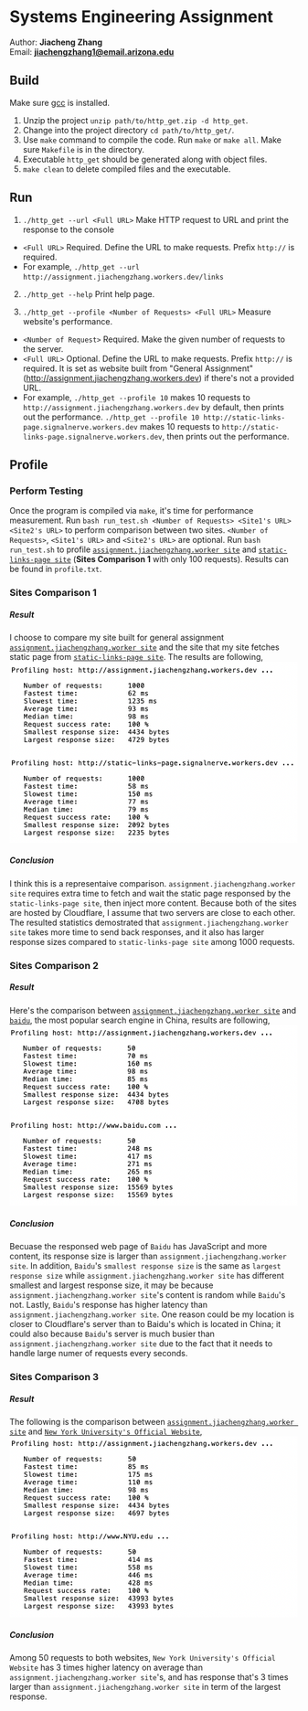 # Systems Engineering Assignment
Author: **Jiacheng Zhang** </br >
Email:  **jiachengzhang1@email.arizona.edu**

## Build
Make sure [gcc](https://gcc.gnu.org/install/) is installed.
1. Unzip the project `unzip path/to/http_get.zip -d http_get`.
2. Change into the project directory `cd path/to/http_get/`.
3. Use `make` command to compile the code. Run `make` or `make all`. Make sure `Makefile` is in the directory.
4. Executable `http_get` should be generated along with object files.
5. `make clean` to delete compiled files and the executable.

## Run

1. `./http_get --url <Full URL>` Make HTTP request to URL and print the response to the console

- `<Full URL>` Required. Define the URL to make requests. Prefix `http://` is required.
- For example, `./http_get --url http://assignment.jiachengzhang.workers.dev/links`

2. `./http_get --help` Print help page.

3. `./http_get --profile <Number of Requests> <Full URL>` Measure website's performance.

- `<Number of Request>` Required. Make the given number of requests to the server.
- `<Full URL>` Optional. Define the URL to make requests. Prefix `http://` is required. It is set as website built from "General Assignment" (http://assignment.jiachengzhang.workers.dev) if there's not a provided URL.
- For example, `./http_get --profile 10` makes 10 requests to `http://assignment.jiachengzhang.workers.dev` by default, then prints out the performance. `./http_get --profile 10 http://static-links-page.signalnerve.workers.dev` makes 10 requests to `http://static-links-page.signalnerve.workers.dev`, then prints out the performance.

## Profile

### Perform Testing
Once the program is compiled via `make`, it's time for performance measurement. Run `bash run_test.sh <Number of Requests> <Site1's URL> <Site2's URL>` to perform comparison between two sites. `<Number of Requests>`, `<Site1's URL>` and `<Site2's URL>` are optional. Run `bash run_test.sh` to profile [`assignment.jiachengzhang.worker site`](http://assignment.jiachengzhang.workers.dev) and [`static-links-page site`](http://static-links-page.signalnerve.workers.dev) (**Sites Comparison 1** with only 100 requests). Results can be found in `profile.txt`.

### Sites Comparison 1
##### Result
I choose to compare my site built for general assignment [`assignment.jiachengzhang.worker site`](http://assignment.jiachengzhang.workers.dev) and the site that my site fetches static page from [`static-links-page site`](http://static-links-page.signalnerve.workers.dev). The results are following,
![Comparison1](comparison1.png)
##### Conclusion
I think this is a representaive comparison. `assignment.jiachengzhang.worker site` requires extra time to fetch and wait the static page responsed by the `static-links-page site`, then inject more content. Because both of the sites are hosted by Cloudflare, I assume that two servers are close to each other. The resulted statistics demostrated that `assignment.jiachengzhang.worker site` takes more time to send back responses, and it also has larger response sizes compared to `static-links-page site` among 1000 requests.
### Sites Comparison 2
##### Result
Here's the comparison between [`assignment.jiachengzhang.worker site`](http://assignment.jiachengzhang.workers.dev) and [`baidu`](http://www.baidu.com), the most popular search engine in China, results are following,
![Comparison2](comparison2.png)
##### Conclusion
Becuase the responsed web page of `Baidu` has JavaScript and more content, its response size is larger than `assignment.jiachengzhang.worker site`. In addition, `Baidu`'s `smallest response size` is the same as `largest response size` while `assignment.jiachengzhang.worker site` has different smallest and largest response size, it may be because `assignment.jiachengzhang.worker site`'s content is random while `Baidu`'s not. Lastly, `Baidu`'s response has higher latency than `assignment.jiachengzhang.worker site`. One reason could be my location is closer to Cloudflare's server than to Baidu's which is located in China; it could also because `Baidu`'s server is much busier than `assignment.jiachengzhang.worker site` due to the fact that it needs to handle large numer of requests every seconds.
### Sites Comparison 3
##### Result
The following is the comparison between [`assignment.jiachengzhang.worker site`](http://assignment.jiachengzhang.workers.dev) and [`New York University's Official Website`](http://www.NYU.edu),
![Comparison3](comparison3.png)
##### Conclusion
Among 50 requests to both websites, `New York University's Official Website` has 3 times higher latency on average than `assignment.jiachengzhang.worker site`'s, and has response that's 3 times larger than `assignment.jiachengzhang.worker site` in term of the largest response.
